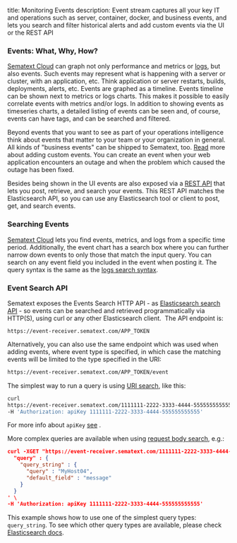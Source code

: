 title: Monitoring Events 
description: Event stream captures all your key IT and operations such as server, container, docker, and business events, and lets you search and filter historical alerts and add custom events via the UI or the REST API

### Events: What, Why, How?

[Sematext Cloud](http://sematext.com/cloud/) can graph not only
performance and metrics or
[logs](/logs), but also events. Such events may represent what is
happening with a server or cluster, with an application, etc.  Think
application or server restarts, builds, deployments, alerts, etc.
Events are graphed as a timeline. Events timeline can be shown
next to metrics or logs charts. This makes it possible to easily
correlate events with metrics and/or logs. In addition to showing
events as timeseries charts, a detailed listing of events can be seen
and, of course, events can have tags, and can be searched and
filtered.

Beyond events that you want to see as part of your operations
intelligence think about events that matter to your team or your
organization in general.  All kinds of "business events" can be shipped
to Sematext, too. [Read](/events/adding#adding-events-through-ui) more about
adding custom events. You can create an event when your web application encounters
an outage and when the problem which caused the outage has been fixed.

Besides being shown in the UI events are also exposed via a [REST API](../api)
that lets you post, retrieve, and search your events. This REST API
matches the Elasticsearch API, so you can use any Elasticsearch tool
or client to post, get, and search events.


### Searching Events

[Sematext Cloud](http://sematext.com/cloud/) lets you find events, metrics,
and logs from a specific time period. Additionally, the event chart has
a search box where you can further narrow down events to only those that match
the input query. You can search on any event field you included in the event when posting
it.  The query syntax is the same as the [logs search syntax](/logs/search-syntax/).

### Event Search API

Sematext exposes the Events Search HTTP API - as [Elasticsearch search API](http://www.elasticsearch.org/guide/en/elasticsearch/reference/current/query-dsl.html) - so
events can be searched and retrieved programmatically via
HTTP(S), using curl or any other Elasticsearch client.  The API endpoint
is:

```
https://event-receiver.sematext.com/APP_TOKEN
```

Alternatively, you can also use the same endpoint which was used when
adding events, where event type is specified, in which case the matching
events will be limited to the type specified in the URI:

```bash
https://event-receiver.sematext.com/APP_TOKEN/event
```

The simplest way to run a query is using [URI search](http://www.elasticsearch.org/guide/en/elasticsearch/reference/current/search-uri-request.html),
like this:

```bash
curl
https://event-receiver.sematext.com/1111111-2222-3333-4444-555555555555/_search?q=creator:john \
-H 'Authorization: apiKey 1111111-2222-3333-4444-555555555555'
```

For more info about ```apiKey``` [see](../logs/search-through-the-elasticsearch-api) .

More complex queries are available when using [request body search](http://www.elasticsearch.org/guide/en/elasticsearch/reference/current/search-request-body.html),
e.g.:

```json
curl -XGET "https://event-receiver.sematext.com/1111111-2222-3333-4444-555555555555/_search" -d '
  "query" : {
    "query_string" : {
      "query" : "MyHost04",
      "default_field" : "message"
    }
  } 
' \
-H 'Authorization: apiKey 1111111-2222-3333-4444-555555555555' 
```

This example shows how to use one of the simplest query types: 
```query_string```. To see which other query types are available, please
check [Elasticsearch docs](http://www.elasticsearch.org/guide/en/elasticsearch/reference/current/query-dsl.html).
